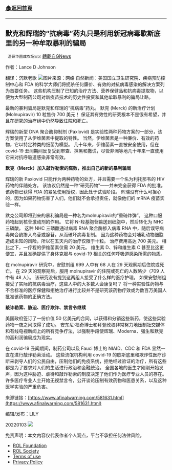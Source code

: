 ###  [:house:返回首頁](https://github.com/ourhimalayas/txt)
---


## 默克和辉瑞的“抗病毒”药丸只是利用新冠病毒歇斯底里的另一种牟取暴利的骗局
` 温哥华圆成农场🇨🇦` [轉載自GNews](https://gnews.org/zh-hans/1819216/)

作者：Lance D Johnson

翻译：沉默老歌
![](https://assets.gnews.org/wp-content/uploads/2021/11/Covid-vaccine-world-edited.jpg)图片来源：网络
自然新闻：美国国立卫生研究院、疾病预防控制中心和 FDA 的科学大师们将扼杀任何廉价、有效的对抗病毒感染的解决方案列为首要任务。 这些机构压制了已知的治疗方法、营养保健品和抗病毒提取物，以便为大型制药公司对新疫苗技术的历史性投资和其他牟取暴利的骗局让路。

最新的暴利骗局是默克和辉瑞的“抗病毒”药丸。 默克 (Merck) 的新治疗计划 (Molnupiravir) 10 粒售价 700 美元！ 保证其有效性的研究根本不是很有希望，并且在研究的治疗组中仍然导致住院和死亡。

辉瑞的新型 DNA 聚合酶抑制剂 (Paxlovid) 是实验性两种药物方案的一部分，该方案使用了从伊维菌素中提取的特性。 当然，伊维菌素是一种廉价、有效的药物，它以特定种类的细菌为模型。 几十年来，伊维菌素一直被安全使用，但在 covid-19 丑闻期间反复受到审查、抹黑和撒谎，尽管非洲等地几十年来一直使用它来对抗呼吸道感染非常有效。

**默克（Merck）加入敲诈勒索的腐败，推出自己的新的暴利骗局**

辉瑞的新 Paxlovid 只能作为两种药物的处方，并且需要一个名为利托那韦的 HIV 药物的伴随处方。 该协议仍然是一种“研究药物”——并未完全获得 FDA 的批准。 该药物已获得 FDA 的紧急使用授权，因此处于试验阶段。 辉瑞没有什么可担心的，因为如果药物伤害了人们，他们就不会承担责任，就像他们的 mRNA 疫苗实验一样。

默克公司即将到来的暴利骗局是一种名为molnupiravir的“重磅炸弹”。 这种口服药物起到核苷激动剂的作用。 它将 N-羟基胞苷输送到细胞中，然后转化为 NHC 三磷酸。 这种 NHC 三磷酸通过病毒 RNA 聚合酶掺入病毒 RNA 中，随后误导病毒聚合酶掺入鸟苷或腺苷，从而破坏病毒复制。 因为这种药物会对哺乳动物细胞造成未知的风险，所以在五天内的治疗仅限于十粒。 治疗费用高达 700 美元。 相比之下，一疗程的伊维菌素仅需 20 美元。 维生素 D、锌和维生素 C 甚至比这更便宜，并且准确提供了身体克服与 covid-19 相关的任何呼吸道感染所需的物质。

在 molnupiravir 研究中，安慰剂组 699 人中有 68 人在 29 天观察期后住院或死亡。 在 29 天的观察期后，服用 molnupiravir 的住院或死亡的人数略少（709 人中有 48 人）。 该研究没有提到这两组人接受了什么样的医疗护理。 如果安慰剂组接受了实际的抗病毒治疗，这些人中的大多数人会康复吗？ 将一种实验性药物与不合标准的医疗保健和拒绝治疗进行比较并不是研究该药物疗效或为数百万美国人批准该药物的正确方法。

**敲诈勒索、胁迫、医疗欺诈、禁言令继续**

美国政府签订了一份价值 50 亿美元的合同，以获得和分销这些新药，使这些实验药物一夜之间取得了成功。 安东尼·福奇博士和拜登政权非常努力地压制社交媒体和有线电视新闻上的所有竞争疗法，以强制手段使辉瑞、Moderna、强生和默克的高利润骗局成为现实。

在 covid-19 丑闻期间，制药公司以及 Fauci 博士的 NIAID、CDC 和 FDA 显然一直在进行敲诈勒索活动。 这些流氓机构利用 covid-19 的歇斯底里和欺诈性医疗诊断来剥夺人们的公民自由，压制他们的免疫系统，拒绝经过验证的治疗，所有这些都是为了要求对人们的生活进行政治和金融统治。 全国各地的医生才刚刚开始发声，因为这种胁迫、虐待和敲诈勒索的制度决定了他们作为医疗专业人员的存在。 许多医疗专业人士开始无视禁言令，公开谈论压制有效药物和医患关系，以及这种医学实验的严重危害。

来源链接：[https://www.afinalwarning.com/581631.html](https://www.afinalwarning.com/581631.html)

编辑/发布：LILY

20220103
![](https://assets.gnews.org/wp-content/uploads/2021/11/農場文宣-2.jpg)


 

免责声明：本文内容仅代表作者个人观点，平台不承担任何法律风险。

- [ROL Foundation](https://rolfoundation.org/)
- [ROL Society](https://rolsociety.org/)
- [Terms of use](https://gnews.org/terms-of-use-3/)
- [Privacy Policy](https://gnews.org/privacy-policy/)
